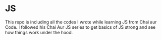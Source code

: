 # JS
This repo is including all the codes I wrote while learning JS from Chai aur Code.
I followed his Chai Aur JS series to get basics of JS strong and see how things work under the hood.

